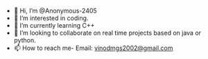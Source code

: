 - 👋 Hi, I’m @Anonymous-2405
- 👀 I’m interested in coding.
- 🌱 I’m currently learning C++
- 💞️ I’m looking to collaborate on real time projects based on java or python.
- 📫 How to reach me- Email: vinodmgs2002@gmail.com

<!---
Anonymous-2405/Anonymous-2405 is a ✨ special ✨ repository because its `README.md` (this file) appears on your GitHub profile.
You can click the Preview link to take a look at your changes.
--->
